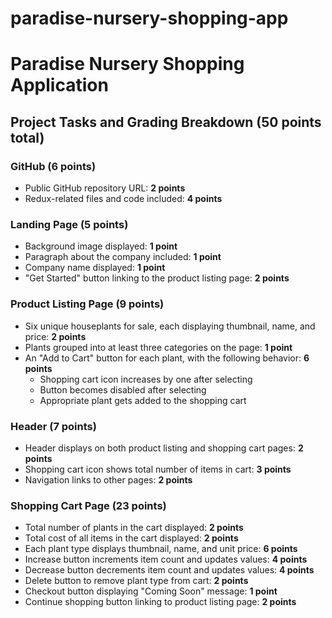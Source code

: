 # paradise-nursery-shopping-app
# Paradise Nursery Shopping Application

## Project Tasks and Grading Breakdown (50 points total)

### GitHub (6 points)
- Public GitHub repository URL: **2 points**
- Redux-related files and code included: **4 points**

### Landing Page (5 points)
- Background image displayed: **1 point**
- Paragraph about the company included: **1 point**
- Company name displayed: **1 point**
- "Get Started" button linking to the product listing page: **2 points**

### Product Listing Page (9 points)
- Six unique houseplants for sale, each displaying thumbnail, name, and price: **2 points**
- Plants grouped into at least three categories on the page: **1 point**
- An "Add to Cart" button for each plant, with the following behavior: **6 points**
  - Shopping cart icon increases by one after selecting
  - Button becomes disabled after selecting
  - Appropriate plant gets added to the shopping cart

### Header (7 points)
- Header displays on both product listing and shopping cart pages: **2 points**
- Shopping cart icon shows total number of items in cart: **3 points**
- Navigation links to other pages: **2 points**

### Shopping Cart Page (23 points)
- Total number of plants in the cart displayed: **2 points**
- Total cost of all items in the cart displayed: **2 points**
- Each plant type displays thumbnail, name, and unit price: **6 points**
- Increase button increments item count and updates values: **4 points**
- Decrease button decrements item count and updates values: **4 points**
- Delete button to remove plant type from cart: **2 points**
- Checkout button displaying "Coming Soon" message: **1 point**
- Continue shopping button linking to product listing page: **2 points**
